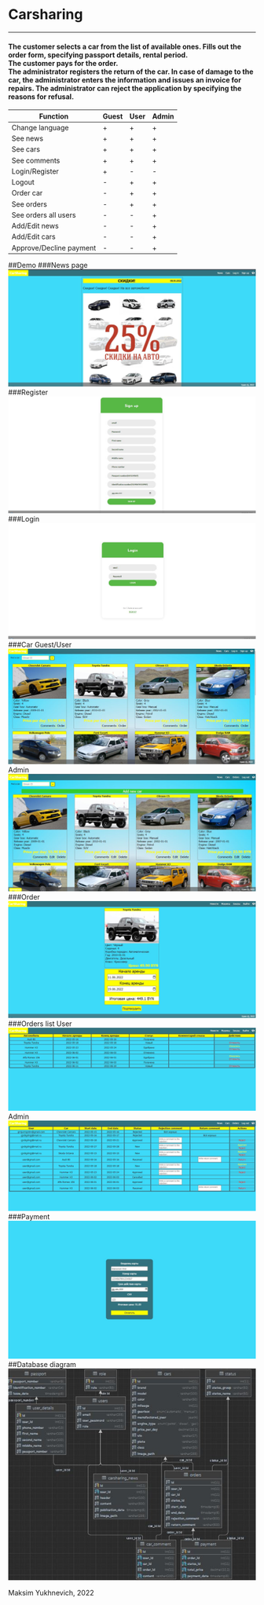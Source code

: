 <h1>Carsharing</h1>
<hr>
<h4>The customer selects a car from the list of available ones.
Fills out the order form, specifying passport details, rental period.<br>
The customer pays for the order.<br>
The administrator registers the return of the car. In case of damage to the car, the administrator enters the information and issues an invoice for repairs.
The administrator can reject the application by specifying the reasons for refusal.</h4>

| Function                | Guest | User | Admin |
|-------------------------|-------|------|-------|
| Change language         | +     | +    | +     |
| See news                | +     | +    | +     |
| See cars                | +     | +    | +     |
| See comments            | +     | +    | +     |
| Login/Register          | +     | -    | -     |
| Logout                  | -     | +    | +     |
| Order car               | -     | +    | +     |
| See orders              | -     | +    | +     |
| See orders all users    | -     | -    | +     |
| Add/Edit news           | -     | -    | +     |
| Add/Edit cars           | -     | -    | +     |
| Approve/Decline payment | -     | -    | +     |


##Demo
###News page
![news_guest](screenshots/news_guest.JPG)
###Register
![news_admin](screenshots/register.JPG)
###Login
![login](screenshots/login.JPG)
###Car
Guest/User
![car_guest](screenshots/cars_guest.JPG)
Admin
![car_admin](screenshots/cars_admin.JPG)
###Order
![order](screenshots/order.JPG)
###Orders list
User
![order_user](screenshots/order_user.JPG)
Admin
![orders_admin](screenshots/orders_admin.JPG)
###Payment
![payment](screenshots/payment.JPG)
##Database diagram
![database](screenshots/db.JPG)


Maksim Yukhnevich, 2022
